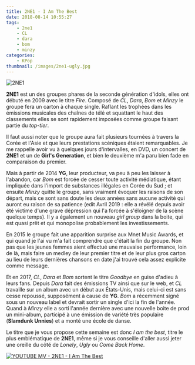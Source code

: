 ```yaml
---
title: 2NE1 - I Am The Best
date: 2018-08-14 10:55:27
tags:
    - 2ne1
    - CL
    - dara
    - bom
    - minzy
categories:
    - KPop
thumbnail: /images/2ne1-ugly.jpg
---
```


![2NE1](/images/2ne1-ugly.jpg)

**2NE1** est un des groupes phares de la seconde génération d'idols, elles ont débuté en 2009 avec le titre *Fire*. Composé de *CL*, *Dara*, *Bom* et *Minzy* le groupe fera un carton à chaque single. Raflant les trophées dans les émissions musicales des chaînes de télé et squattant le haut des classements elles se sont rapidement imposées comme groupe faisant partie du *top-tier*.

Il faut aussi noter que le groupe aura fait plusieurs tournées à travers la Corée et l'Asie et que leurs prestations scéniques étaient remarquables. Je me rappelle avoir vu à quelques jours d'intervalles, en DVD, un concert de **2NE1** et un de **Girl's Generation**, et bien le deuxième m'a paru bien fade en comparaison du premier.

Mais à partir de 2014 **YG**, leur producteur, va peu à peu les laisser à l'abandon, car *Bom* est forcée de cesser toute activité médiatique, étant impliquée dans l'import de substances illégales en Corée du Sud ; et ensuite *Minzy* quitte le groupe, sans vraiment évoquer les raisons de son départ, mais ce sont sans doute les deux années sans aucune activité qui auront eu raison de sa patience (edit Avril 2019 : elle a révélé depuis avoir été victime d'une grave dépression qui l'a forcée à s'éloigner de la scène quelque temps). Il y a également un nouveau *girl group* dans la boite, qui est quasi prêt et qui monopolise probablement les investissements.

En 2015 le groupe fait une apparition surprise aux Mnet Music Awards, et qui quand je l'ai vu m'a fait comprendre que c'était la fin du groupe. Non pas que les jeunes femmes aient effectué une mauvaise performance, loin de là, mais faire un medley de leur premier titre et de leur plus gros carton au lieu de leurs dernières chansons en date j'ai trouvé cela assez explicite comme message.

Et en 2017, *CL*, *Dara* et *Bom* sortent le titre *Goodbye* en guise d'adieu à leurs fans. Depuis *Dara* fait des émissions TV ainsi que sur le web, et *CL* travaille sur un album avec un début aux États-Unis, mais celui-ci est sans cesse repoussé, supposément à cause de **YG**. *Bom* a récemment signé sous un nouveau label et devrait sortir un single d'ici la fin de l'année. Quand à *Minzy* elle a sorti l'année dernière avec une nouvelle boite de prod un mini-album, participé à une émission de variété très populaire (**Slamdunk Unnies**) et a monté une école de danse.

Le titre que je vous propose cette semaine est donc *I am the best*, titre le plus emblématique de **2NE1**, même si je vous conseille d'aller aussi jeter une oreille du côté de *Lonely*, *Ugly* ou *Come Back Home*.

[![YOUTUBE MV - 2NE1 - I Am The Best](https://img.youtube.com/vi/j7_lSP8Vc3o/0.jpg)](https://www.youtube.com/watch?v=j7_lSP8Vc3o)
